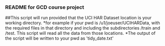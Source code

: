 ### README for GCD course project

##This script will run provided that the UCI HAR Dataset location is your working directory.
*for example if your pwd is /u1/joeuser/UCIHARData, with the required files in that directory and including the subdirectories /train and /test.  This script will read all the data from those locations.
*The output of the script will be written to your pwd as 'tidy_date.txt'

